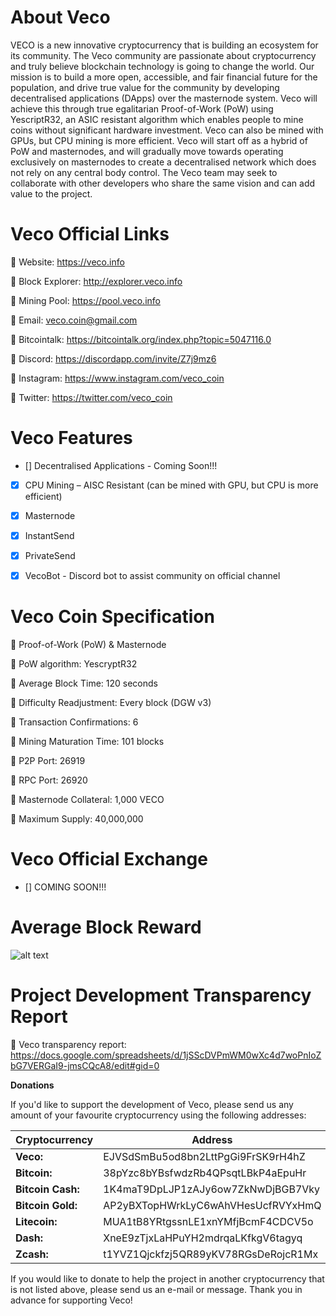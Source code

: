 # **About Veco**

VECO is a new innovative cryptocurrency that is building an ecosystem for its community. The Veco community are passionate about cryptocurrency and truly believe blockchain technology is going to change the world. Our mission is to build a more open, accessible, and fair financial future for the population, and drive true value for the community by developing decentralised applications (DApps) over the masternode system. Veco will achieve this through true egalitarian Proof-of-Work (PoW) using YescriptR32, an ASIC resistant algorithm which enables people to mine coins without significant hardware investment. Veco can also be mined with GPUs, but CPU mining is more efficient. Veco will start off as a hybrid of PoW and masternodes, and will gradually move towards operating exclusively on masternodes to create a decentralised network which does not rely on any central body control. The Veco team may seek to collaborate with other developers who share the same vision and can add value to the project.


# **Veco Official Links**

:small_orange_diamond: Website: https://veco.info

:small_orange_diamond: Block Explorer: http://explorer.veco.info

:small_orange_diamond: Mining Pool: https://pool.veco.info

:small_orange_diamond: Email: veco.coin@gmail.com

:small_orange_diamond: Bitcointalk: https://bitcointalk.org/index.php?topic=5047116.0

:small_orange_diamond: Discord: https://discordapp.com/invite/Z7j9mz6

:small_orange_diamond: Instagram: https://www.instagram.com/veco_coin

:small_orange_diamond: Twitter: https://twitter.com/veco_coin


# **Veco Features**

- [] Decentralised Applications - Coming Soon!!!

- [x] CPU Mining – AISC Resistant (can be mined with GPU, but CPU is more efficient)

- [x] Masternode

- [x] InstantSend

- [x] PrivateSend

- [x] VecoBot - Discord bot to assist community on official channel


# **Veco Coin Specification**

:small_orange_diamond: Proof-of-Work (PoW) & Masternode

:small_orange_diamond: PoW algorithm: YescryptR32

:small_orange_diamond: Average Block Time: 120 seconds

:small_orange_diamond: Difficulty Readjustment: Every block (DGW v3)

:small_orange_diamond: Transaction Confirmations: 6

:small_orange_diamond: Mining Maturation Time: 101 blocks

:small_orange_diamond: P2P Port: 26919

:small_orange_diamond: RPC Port: 26920

:small_orange_diamond: Masternode Collateral: 1,000 VECO

:small_orange_diamond: Maximum Supply: 40,000,000


# **Veco Official Exchange**

- [] COMING SOON!!!


# **Average Block Reward**

![alt text](https://i.imgur.com/zclmBl5.png) 



# **Project Development Transparency Report**

:small_orange_diamond: Veco transparency report: https://docs.google.com/spreadsheets/d/1jSScDVPmWM0wXc4d7woPnIoZbG7VERGaI9-jmsCQcA8/edit#gid=0



**Donations**

If you'd like to support the development of Veco, please send us any amount of your favourite cryptocurrency using the following addresses:

Cryptocurrency | Address
-------------- | -------
**Veco:** | EJVSdSmBu5od8bn2LttPgGi9FrSK9rH4hZ
**Bitcoin:** | 38pYzc8bYBsfwdzRb4QPsqtLBkP4aEpuHr
**Bitcoin Cash:** | 1K4maT9DpLJP1zAJy6ow7ZkNwDjBGB7Vky
**Bitcoin Gold:** | AP2yBXTopHWrkLyC6wAhVHesUcfRVYxHmQ
**Litecoin:** | MUA1tB8YRtgssnLE1xnYMfjBcmF4CDCV5o
**Dash:** | XneE9zTjxLaHPuYH2mdrqaLKfkgV6tagyq
**Zcash:** | t1YVZ1Qjckfzj5QR89yKV78RGsDeRojcR1Mx


If you would like to donate to help the project in another cryptocurrency that is not listed above, please send us an e-mail or message. Thank you in advance for supporting Veco!

